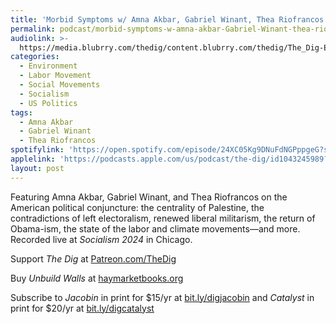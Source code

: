 ```yaml
---
title: 'Morbid Symptoms w/ Amna Akbar, Gabriel Winant, Thea Riofrancos'
permalink: podcast/morbid-symptoms-w-amna-akbar-Gabriel-Winant-thea-riofrancos/
audiolink: >-
  https://media.blubrry.com/thedig/content.blubrry.com/thedig/The_Dig-EP_457-SocialismCon.mp3
categories:
  - Environment
  - Labor Movement
  - Social Movements
  - Socialism
  - US Politics
tags:
  - Amna Akbar
  - Gabriel Winant
  - Thea Riofrancos
spotifylink: 'https://open.spotify.com/episode/24XC05Kg9DNuFdNGPppgeG?si=337f8157b79541fa'
applelink: 'https://podcasts.apple.com/us/podcast/the-dig/id1043245989?i=1000668926212'
layout: post
---
```


Featuring Amna Akbar, Gabriel Winant, and Thea Riofrancos on the American political conjuncture: the centrality of Palestine, the contradictions of left electoralism, renewed liberal militarism, the return of Obama-ism, the state of the labor and climate movements—and more. Recorded live at *Socialism 2024* in Chicago.

Support *The Dig* at [Patreon.com/TheDig](http://patreon.com/TheDig)

Buy *Unbuild Walls* at [haymarketbooks.org](http://haymarketbooks.org)

Subscribe to *Jacobin* in print for $15/yr at [bit.ly/digjacobin](http://bit.ly/digjacobin) and *Catalyst* in print for $20/yr at [bit.ly/digcatalyst](http://bit.ly/digcatalyst)
